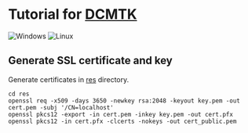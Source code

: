 # Tutorial for [DCMTK](https://dicom.offis.de/dcmtk.php.en)

![Windows](https://github.com/maidamai0/dcmtk_tutorial/actions/workflows/windows.yml/badge.svg)
![Linux](https://github.com/maidamai0/dcmtk_tutorial/actions/workflows/linux.yml/badge.svg)

## Generate SSL certificate and key

Generate certificates in [res](./res) directory.

```shell
cd res
openssl req -x509 -days 3650 -newkey rsa:2048 -keyout key.pem -out cert.pem -subj '/CN=localhost'
openssl pkcs12 -export -in cert.pem -inkey key.pem -out cert.pfx
openssl pkcs12 -in cert.pfx -clcerts -nokeys -out cert_public.pem
```
